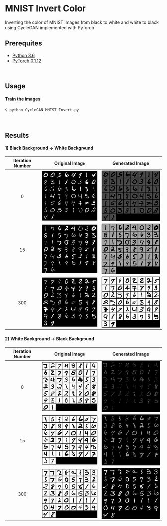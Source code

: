 # MNIST Invert Color

Inverting the color of MNIST images from black to white and white to black using CycleGAN implemented with PyTorch.



## Prerequites
* [Python 3.6](https://www.continuum.io/downloads)
* [PyTorch 0.1.12](http://pytorch.org/)


<br>

## Usage

#### Train the images

```bash
$ python CycleGAN_MNIST_Invert.py
```
<br>

## Results

#### 1) Black Background -> White Background
Iteration Number            |  Original Image            |  Generated Image
:-------------------------:|:-------------------------:|:-------------------------:
0            |  ![alt text](result/examples/0_BtoW_a.png)  |  ![alt text](result/examples/0_BtoW_b.png)
15            |  ![alt text](result/examples/15_BtoW_a.png)  |  ![alt text](result/examples/15_BtoW_b.png)
300            |  ![alt text](result/examples/300_BtoW_a.png)  |  ![alt text](result/examples/300_BtoW_b.png)


#### 2) White Background -> Black Background
Iteration Number            |  Original Image            |  Generated Image
:-------------------------:|:-------------------------:|:-------------------------:
0            |  ![alt text](result/examples/0_WtoB_a.png)  |  ![alt text](result/examples/0_WtoB_b.png)
15            |  ![alt text](result/examples/15_WtoB_a.png)  |  ![alt text](result/examples/15_WtoB_b.png)
300            |  ![alt text](result/examples/300_WtoB_a.png)  |  ![alt text](result/examples/300_WtoB_b.png)



